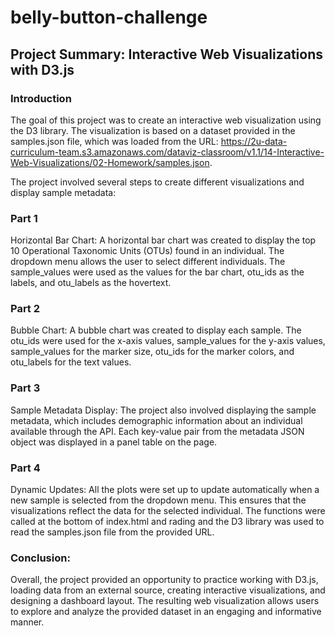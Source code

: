 # belly-button-challenge

## Project Summary: Interactive Web Visualizations with D3.js

### Introduction
The goal of this project was to create an interactive web visualization using the D3 library. The visualization is based on a dataset provided in the samples.json file, which was loaded from the URL: https://2u-data-curriculum-team.s3.amazonaws.com/dataviz-classroom/v1.1/14-Interactive-Web-Visualizations/02-Homework/samples.json.

The project involved several steps to create different visualizations and display sample metadata:

### Part 1
Horizontal Bar Chart: A horizontal bar chart was created to display the top 10 Operational Taxonomic Units (OTUs) found in an individual. The dropdown menu allows the user to select different individuals. The sample_values were used as the values for the bar chart, otu_ids as the labels, and otu_labels as the hovertext.

### Part 2
Bubble Chart: A bubble chart was created to display each sample. The otu_ids were used for the x-axis values, sample_values for the y-axis values, sample_values for the marker size, otu_ids for the marker colors, and otu_labels for the text values.

### Part 3
Sample Metadata Display: The project also involved displaying the sample metadata, which includes demographic information about an individual available through the API. Each key-value pair from the metadata JSON object was displayed in a panel table on the page.

### Part 4
Dynamic Updates: All the plots were set up to update automatically when a new sample is selected from the dropdown menu. This ensures that the visualizations reflect the data for the selected individual. The functions were called at the bottom of index.html and rading and the D3 library was used to read the samples.json file from the provided URL.

### Conclusion:
Overall, the project provided an opportunity to practice working with D3.js, loading data from an external source, creating interactive visualizations, and designing a dashboard layout. The resulting web visualization allows users to explore and analyze the provided dataset in an engaging and informative manner.

